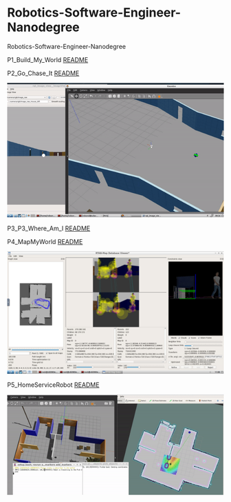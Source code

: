 # Robotics-Software-Engineer-Nanodegree
Robotics-Software-Engineer-Nanodegree

P1_Build_My_World [README](./P1_Build_My_World/README.md)

P2_Go_Chase_It [README](./P2_Go_Chase_It/README.md)
<p align="center">
  <img src="./P2_Go_Chase_It/videos/P2_Go_Chase_It.gif"/>
</p> 

P3_P3_Where_Am_I [README](./P3_Where_Am_I/README.md)

P4_MapMyWorld [README](./P4_MapMyWorld/README.md)
<p align="center">
  <img src="./P4_MapMyWorld/images/Overview.png"/>
</p> 

P5_HomeServiceRobot [README](./P5_HomeServiceRobot/README.md)
<p align="center">
  <img src="./P5_HomeServiceRobot/videos/PickUp.gif"/>
</p> 
